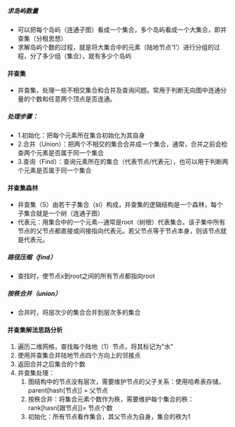 ##### 求岛屿数量

- 可以把每个岛屿（连通子图）看成一个集合，多个岛屿看成一个大集合，即并查集（分租思想）
- 求解岛屿个数的过程，就是将大集合中的元素（陆地节点‘1’）进行分组的过程，分了多少组（集合），就有多少个岛屿

#### 并查集

- 并查集，处理一些不相交集合和合并及查询问题。常用于判断无向图中连通分量的个数和任意两个顶点是否连通。

##### 处理步骤：

- 1.初始化：把每个元素所在集合初始化为其自身
- 2.合并（Union）：把两个不相交的集合合并成一个集合，通常，合并之前会检查两个元素是否属于同一个集合
- 3.查询（Find）：查询元素所在的集合（代表节点/代表元），也可以用于判断两个元素是否属于同一个集合

#### 并查集森林

- 并查集（S）由若干子集合（si）构成，并查集的逻辑结构是一个森林，每个子集合就是一个树（连通子图）
- 代表元：用集合中的一个元素--通常是root（树根）代表集合。该子集中所有节点的父节点都直接或间接指向代表元。若父节点等于节点本身，则该节点就是代表元。

##### 路径压缩（find）

- 查找时，使节点x到root之间的所有节点都指向root

##### 按秩合并（union）

- 合并时，将层次少的集合合并到层次多的集合

#### 并查集解法思路分析

1. 遍历二维网格，查找每个陆地（1）节点，将其标记为"水"
2. 使用并查集合并陆地节点四个方向上的邻接点
3. 返回合并之后集合的个数
4. 并查集处理：
   1. 图结构中的节点没有层次，需要维护节点的父子关系：使用哈希表存储， parent[hash[节点]] = 父节点
   2. 按秩合并：将集合元素个数作为秩，需要维护每个集合的秩：rank[hasn[跟节点]]= 节点个数
   3. 初始化：所有节点看作集合，其父节点为自身，集合的秩为1























